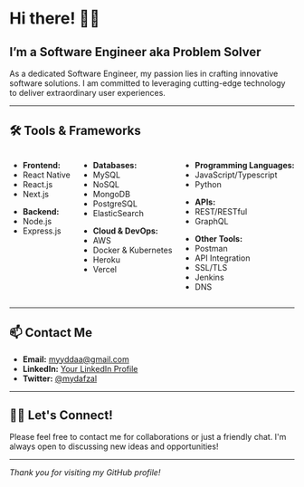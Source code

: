 # Hi there! 👋🏻

## I’m a Software Engineer aka Problem Solver

As a dedicated Software Engineer, my passion lies in crafting innovative software solutions. I am committed to leveraging cutting-edge technology to deliver extraordinary user experiences.

---

## 🛠 Tools & Frameworks


<div style="display: flex; justify-content: space-between;">
  <div>
    <ul>
      <li><strong>Frontend:</strong></li>
      <li>React Native</li>
      <li>React.js</li>
      <li>Next.js</li>
    </ul>
    <ul>
      <li><strong>Backend:</strong></li>
      <li>Node.js</li>
      <li>Express.js</li>
    </ul>
  </div>
  <div>
    <ul>
      <li><strong>Databases:</strong></li>
      <li>MySQL</li>
      <li>NoSQL</li>
      <li>MongoDB</li>
      <li>PostgreSQL</li>
      <li>ElasticSearch</li>
    </ul>
    <ul>
      <li><strong>Cloud & DevOps:</strong></li>
      <li>AWS</li>
      <li>Docker & Kubernetes</li>
      <li>Heroku</li>
      <li>Vercel</li>
    </ul>
  </div>
  <div>
    <ul>
      <li><strong>Programming Languages:</strong></li>
      <li>JavaScript/Typescript</li>
      <li>Python</li>
    </ul>
    <ul>
      <li><strong>APIs:</strong></li>
      <li>REST/RESTful</li>
      <li>GraphQL</li>
    </ul>
    <ul>
      <li><strong>Other Tools:</strong></li>
      <li>Postman</li>
      <li>API Integration</li>
      <li>SSL/TLS</li>
      <li>Jenkins</li>
      <li>DNS</li>
    </ul>
  </div>
</div>

---

## 📫 Contact Me

- **Email:** [myyddaa@gmail.com](mailto:myyddaa@gmail.com)
- **LinkedIn:** [Your LinkedIn Profile](https://www.linkedin.com/in/mydafzal/)
- **Twitter:** [@mydafzal](https://twitter.com/mydafzal)

---

## 🤝🏻 Let's Connect!

Please feel free to contact me for collaborations or just a friendly chat. I'm always open to discussing new ideas and opportunities!

---

*Thank you for visiting my GitHub profile!*
